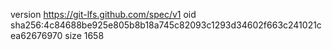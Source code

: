 version https://git-lfs.github.com/spec/v1
oid sha256:4c84688be925e805b8b18a745c82093c1293d34602f663c241021cea62676970
size 1658
